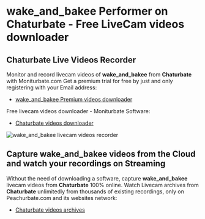 # wake_and_bakee Performer on Chaturbate - Free LiveCam videos downloader

## Chaturbate Live Videos Recorder

Monitor and record livecam videos of **wake_and_bakee** from **Chaturbate** with Moniturbate.com
Get a premium trial for free by just and only registering with your Email address:
* [wake_and_bakee Premium videos downloader](https://moniturbate.com/request-demo-licence-key.html)

Free livecam videos downloader - Moniturbate Software:
* [Chaturbate videos downloader](https://moniturbate.com/moniturbate-download-software.html)

![wake_and_bakee livecam videos recorder](https://peachurnet.com/templates/moniturbate-software.png)


## Capture wake_and_bakee videos from the Cloud and watch your recordings on Streaming

Without the need of downloading a software, capture **wake_and_bakee** livecam videos from **Chaturbate** 100% online.
Watch Livecam archives from **Chaturbate** unlimitedly from thousands of existing recordings, only on Peachurbate.com and its websites network:
* [Chaturbate videos archives](https://peachurnet.com/)